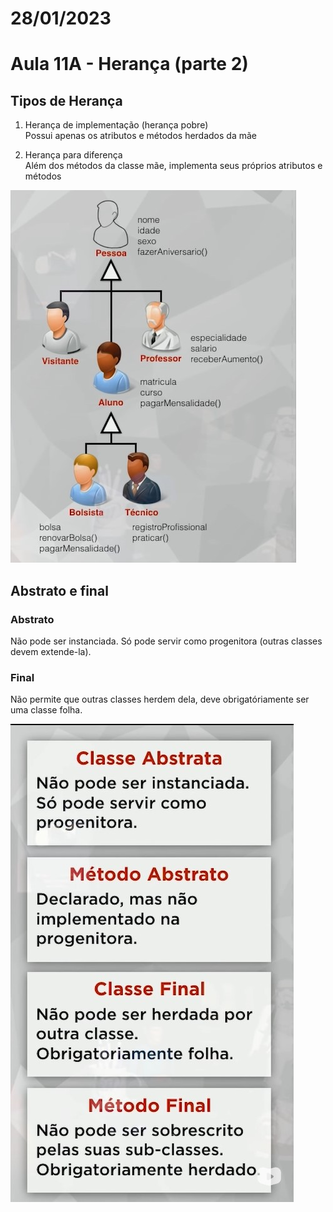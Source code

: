 # 28/01/2023

# Aula 11A - Herança (parte 2)

## Tipos de Herança
1) Herança de implementação (herança pobre)<br/>
Possui apenas os atributos e métodos herdados da mãe

2) Herança para diferença<br/>
Além dos métodos da classe mãe, implementa seus próprios atributos e métodos

<img src="imagens/diagramaDeClasse.jpg"/>

## Abstrato e final
### Abstrato
Não pode ser instanciada. Só pode servir como progenitora (outras classes devem extende-la).

### Final
Não permite que outras classes herdem dela, deve obrigatóriamente ser uma classe folha.

<img src="imagens/abstratoEFinal.jpg"/>